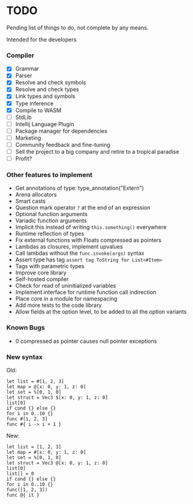 # TODO

Pending list of things to do, not complete by any means.

Intended for the developers

### Compiler

- [x] Grammar
- [x] Parser
- [x] Resolve and check symbols
- [x] Resolve and check types
- [x] Link types and symbols
- [x] Type inference
- [x] Compile to WASM
- [ ] StdLib
- [ ] Intellij Language Plugin
- [ ] Package manager for dependencies
- [ ] Marketing
- [ ] Community feedback and fine-tuning
- [ ] Sell the project to a big company and retire to a tropical paradise
- [ ] Profit?

### Other features to implement

- Get annotations of type: type_annotation<Box>("Extern")
- Arena allocators
- Smart casts
- Question mark operator `?` at the end of an expression
- Optional function arguments
- Variadic function arguments
- Implicit this instead of writing `this.something()` everywhere
- Runtime reflection of types
- Fix external functions with Floats compressed as pointers
- Lambdas as closures, implement upvalues
- Call lambdas without the `func.invoke(args)` syntax
- Assert type has tag `assert tag ToString for List<#Item>`
- Tags with parametric types
- Improve core library
- Self-hosted compiler
- Check for read of uninitialized variables
- Implement interface for runtime function call indirection
- Place core in a module for namespacing
- Add more tests to the code library
- Allow fields at the option level, to be added to all the option variants

### Known Bugs

- 0 compressed as pointer causes null pointer exceptions

### New syntax

Old:

```
let list = #[1, 2, 3]
let map = @[x: 0, y: 1, z: 0]
let set = %[0, 1, 0]
let struct = Vec3 $[x: 0, y: 1, z: 0]
list[0]
if cond {} else {}
for i in 0..10 {}
func #[1, 2, 3]
func #{ i -> i + 1 }
```

New:

```
let list = [1, 2, 3]
let map = #[x: 0, y: 1, z: 0]
let set = %[0, 1, 0]
let struct = Vec3 @[x: 0, y: 1, z: 0]
list[0]
list[] = 0
if cond {} else {}
for i in 0..10 {}
func([1, 2, 3])
func @{ it }
```